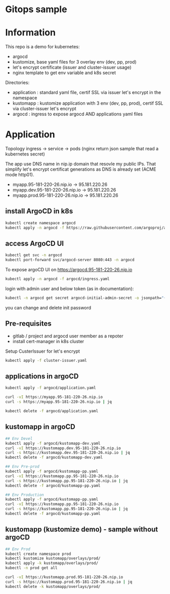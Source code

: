 # Gitops sample

# Information

This repo is a demo for kubernetes:
- argocd
- kustomize, base yaml files for 3 overlay env (dev, pp, prod)
- let's encrypt certificate (issuer and cluster-issuer usage)
- nginx template to get env variable and k8s secret

Directories:
- application : standard yaml file, certif SSL via issuer let's encrypt in the namespace
- kustomapp : kustomize application with 3 env (dev, pp, prod), certif SSL via cluster-issuer let's encrypt
- argocd : ingress to expose argocd AND applications yaml files

# Application
Topology
ingress -> service -> pods (nginx return json sample that read a kubernetes secret)

The app use DNS name in nip.ip domain that resovle my public IPs.
That simplify let's encrypt certificat generations as DNS is already set (ACME mode http01).
- myapp.95-181-220-26.nip.io -> 95.181.220.26
- myapp.dev.95-181-220-26.nip.io -> 95.181.220.26
- myapp.prod.95-181-220-26.nip.io -> 95.181.220.26


## install ArgoCD in k8s
```bash
kubectl create namespace argocd
kubectl apply -n argocd -f https://raw.githubusercontent.com/argoproj/argo-cd/stable/manifests/install.yaml
```

## access ArgoCD UI
```bash
kubectl get svc -n argocd
kubectl port-forward svc/argocd-server 8080:443 -n argocd
```
To expose argoCD UI on https://argocd.95-181-220-26.nip.io
```bash
kubectl apply -n argocd -f argocd/ingress.yaml
```

login with admin user and below token (as in documentation):
```bash
kubectl -n argocd get secret argocd-initial-admin-secret -o jsonpath="{.data.password}" | base64 --decode && echo
```

you can change and delete init password

## Pre-requisites
- gitlab / project and argocd user member as a repoter
- install cert-manager in k8s cluster
 
Setup CusterIssuer for let's encrypt
```bash
kubectl apply -f cluster-issuer.yaml
```

## applications in argoCD
```bash
kubectl apply -f argocd/application.yaml

curl -vI https://myapp.95-181-220-26.nip.io
curl -s https://myapp.95-181-220-26.nip.io | jq

kubectl delete -f argocd/application.yaml
```

## kustomapp in argoCD
```bash
## Env Devel
kubectl apply -f argocd/kustomapp-dev.yaml
curl -vI https://kustomapp.dev.95-181-220-26.nip.io
curl -s https://kustomapp.dev.95-181-220-26.nip.io | jq
kubectl delete -f argocd/kustomapp-dev.yaml

## Env Pre-prod
kubectl apply -f argocd/kustomapp-pp.yaml
curl -vI https://kustomapp.pp.95-181-220-26.nip.io
curl -s https://kustomapp.pp.95-181-220-26.nip.io | jq
kubectl delete -f argocd/kustomapp-pp.yaml

## Env Production
kubectl apply -f argocd/kustomapp-pp.yaml
curl -vI https://kustomapp.pp.95-181-220-26.nip.io
curl -s https://kustomapp.pp.95-181-220-26.nip.io | jq
kubectl delete -f argocd/kustomapp-pp.yaml
```

## kustomapp (kustomize demo) - sample without argoCD
```bash
## Env Prod
kubectl create namespace prod
kubectl kustomize kustomapp/overlays/prod/
kubectl apply -k kustomapp/overlays/prod/
kubectl -n prod get all

curl -vI https://kustomapp.prod.95-181-220-26.nip.io
curl -s https://kustomapp.prod.95-181-220-26.nip.io | jq
kubectl delete -k kustomapp/overlays/prod/
```